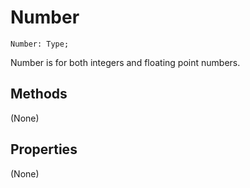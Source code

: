 # Number

```
Number: Type;
```

Number is for both integers and floating point numbers.

## Methods

(None)

## Properties

(None)